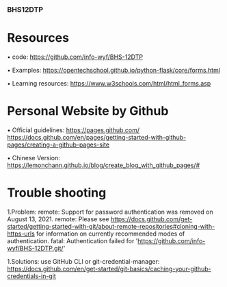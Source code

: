 ### BHS12DTP

# Resources
• code: https://github.com/info-wyf/BHS-12DTP

• Examples: https://opentechschool.github.io/python-flask/core/forms.html

• Learning resources: https://www.w3schools.com/html/html_forms.asp


# Personal Website by Github
• Official guidelines:
https://pages.github.com/
https://docs.github.com/en/pages/getting-started-with-github-pages/creating-a-github-pages-site


• Chinese Version:
https://lemonchann.github.io/blog/create_blog_with_github_pages/#

# Trouble shooting

1.Problem:
remote: Support for password authentication was removed on August 13, 2021.
remote: Please see https://docs.github.com/get-started/getting-started-with-git/about-remote-repositories#cloning-with-https-urls for information on currently recommended modes of authentication.
fatal: Authentication failed for 'https://github.com/info-wyf/BHS-12DTP.git/'

1.Solutions:
use GitHub CLI or git-credential-manager:
https://docs.github.com/en/get-started/git-basics/caching-your-github-credentials-in-git
